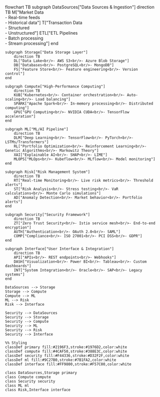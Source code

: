 flowchart TB
    subgraph DataSources["Data Sources & Ingestion"]
        direction TB
        M["Market Data<br/>- Real-time feeds<br/>- Historical data"]
        T["Transaction Data<br/>- Structured<br/>- Unstructured"]
        ETL["ETL Pipelines<br/>- Batch processing<br/>- Stream processing"]
    end

    subgraph Storage["Data Storage Layer"]
        direction TB
        DL["Data Lake<br/>- AWS S3<br/>- Azure Blob Storage"]
        DB["Databases<br/>- PostgreSQL<br/>- MongoDB"]
        FS["Feature Store<br/>- Feature engineering<br/>- Version control"]
    end

    subgraph Compute["High-Performance Computing"]
        direction TB
        KUB["Kubernetes<br/>- Container orchestration<br/>- Auto-scaling<br/>- Load balancing"]
        SPARK["Apache Spark<br/>- In-memory processing<br/>- Distributed computing"]
        GPU["GPU Computing<br/>- NVIDIA CUDA<br/>- TensorFlow acceleration"]
    end

    subgraph ML["ML/AI Pipeline"]
        direction TB
        DLM["Deep Learning<br/>- TensorFlow<br/>- PyTorch<br/>- LSTMs/Transformers"]
        RL["Portfolio Optimization<br/>- Reinforcement Learning<br/>- Genetic Algorithms<br/>- Markowitz Theory"]
        XAI["Explainable AI<br/>- SHAP<br/>- LIME"]
        MLOPS["MLOps<br/>- Kubeflow<br/>- MLflow<br/>- Model monitoring"]
    end

    subgraph Risk["Risk Management System"]
        direction TB
        RT["Real-time Monitoring<br/>- Live risk metrics<br/>- Threshold alerts"]
        ST["Risk Analysis<br/>- Stress testing<br/>- VaR calculations<br/>- Monte Carlo simulations"]
        AD["Anomaly Detection<br/>- Market behavior<br/>- Portfolio alerts"]
    end

    subgraph Security["Security Framework"]
        direction TB
        ZT["Zero Trust Security<br/>- Istio service mesh<br/>- End-to-end encryption"]
        AUTH["Authentication<br/>- OAuth 2.0<br/>- SAML"]
        COMP["Compliance<br/>- ISO 27001<br/>- PCI DSS<br/>- GDPR"]
    end

    subgraph Interface["User Interface & Integration"]
        direction TB
        API["APIs<br/>- REST endpoints<br/>- Webhooks"]
        DASH["Visualization<br/>- Power BI<br/>- Tableau<br/>- Custom dashboards"]
        INT["System Integration<br/>- Oracle<br/>- SAP<br/>- Legacy systems"]
    end

    DataSources --> Storage
    Storage --> Compute
    Compute --> ML
    ML --> Risk
    Risk --> Interface
    
    Security --> DataSources
    Security --> Storage
    Security --> Compute
    Security --> ML
    Security --> Risk
    Security --> Interface

    %% Styling
    classDef primary fill:#2196F3,stroke:#1976D2,color:white
    classDef compute fill:#4CAF50,stroke:#388E3C,color:white
    classDef security fill:#F44336,stroke:#D32F2F,color:white
    classDef ml fill:#9C27B0,stroke:#7B1FA2,color:white
    classDef interface fill:#FF9800,stroke:#F57C00,color:white

    class DataSources,Storage primary
    class Compute compute
    class Security security
    class ML ml
    class Risk,Interface interface
